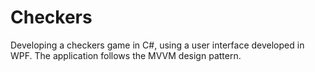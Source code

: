 # Checkers
 Developing a checkers game in C#, using a user interface developed in WPF. The application follows the MVVM design pattern.
